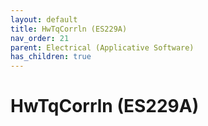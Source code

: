 ```yaml
---
layout: default
title: HwTqCorrln (ES229A)
nav_order: 21
parent: Electrical (Applicative Software)
has_children: true
---
```

# HwTqCorrln (ES229A)

